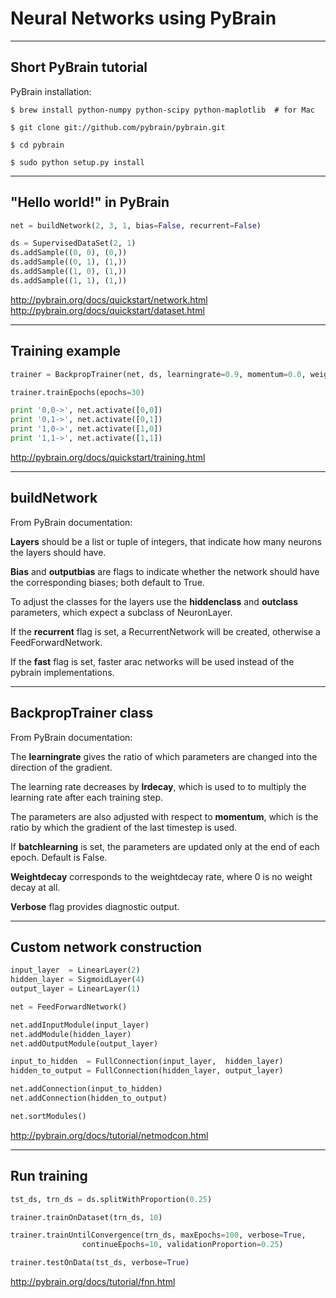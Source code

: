 <!-- class: center, middle, inverse -->

# Neural Networks using PyBrain

---
## Short PyBrain tutorial

PyBrain installation:

```
$ brew install python-numpy python-scipy python-maplotlib  # for Mac

$ git clone git://github.com/pybrain/pybrain.git

$ cd pybrain

$ sudo python setup.py install
```

---
## "Hello world!" in PyBrain

```Python
net = buildNetwork(2, 3, 1, bias=False, recurrent=False)

ds = SupervisedDataSet(2, 1)
ds.addSample((0, 0), (0,))
ds.addSample((0, 1), (1,))
ds.addSample((1, 0), (1,))
ds.addSample((1, 1), (1,))
```

http://pybrain.org/docs/quickstart/network.html
http://pybrain.org/docs/quickstart/dataset.html

---
## Training example
```Python
trainer = BackpropTrainer(net, ds, learningrate=0.9, momentum=0.0, weightdecay=0.0, verbose=True)

trainer.trainEpochs(epochs=30)

print '0,0->', net.activate([0,0])
print '0,1->', net.activate([0,1])
print '1,0->', net.activate([1,0])
print '1,1->', net.activate([1,1])
```

http://pybrain.org/docs/quickstart/training.html

---
## buildNetwork

From PyBrain documentation:

**Layers** should be a list or tuple of integers, that indicate how many neurons the layers should have.

**Bias** and **outputbias** are flags to indicate whether the network should have the corresponding biases; both default to True.

To adjust the classes for the layers use the **hiddenclass** and **outclass** parameters, which expect a subclass of NeuronLayer.

If the **recurrent** flag is set, a RecurrentNetwork will be created, otherwise a FeedForwardNetwork.

If the **fast** flag is set, faster arac networks will be used instead of the pybrain implementations.

---
## BackpropTrainer class

From PyBrain documentation:

The **learningrate** gives the ratio of which parameters are changed into the direction of the gradient.

The learning rate decreases by **lrdecay**, which is used to to multiply the learning rate after each training step.

The parameters are also adjusted with respect to **momentum**, which is the ratio by which the gradient of the last timestep is used.

If **batchlearning** is set, the parameters are updated only at the end of each epoch. Default is False.

**Weightdecay** corresponds to the weightdecay rate, where 0 is no weight decay at all.

**Verbose** flag provides diagnostic output.

---
## Custom network construction

```Python
input_layer  = LinearLayer(2)
hidden_layer = SigmoidLayer(4)
output_layer = LinearLayer(1)

net = FeedForwardNetwork()

net.addInputModule(input_layer)
net.addModule(hidden_layer)
net.addOutputModule(output_layer)

input_to_hidden  = FullConnection(input_layer,  hidden_layer)
hidden_to_output = FullConnection(hidden_layer, output_layer)

net.addConnection(input_to_hidden)
net.addConnection(hidden_to_output)

net.sortModules()
```

http://pybrain.org/docs/tutorial/netmodcon.html

---
## Run training

```Python
tst_ds, trn_ds = ds.splitWithProportion(0.25)

trainer.trainOnDataset(trn_ds, 10)

trainer.trainUntilConvergence(trn_ds, maxEpochs=100, verbose=True,
                continueEpochs=10, validationProportion=0.25)

trainer.testOnData(tst_ds, verbose=True)
```

http://pybrain.org/docs/tutorial/fnn.html
